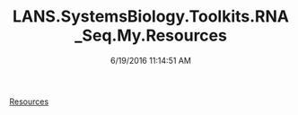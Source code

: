 ﻿---
title: LANS.SystemsBiology.Toolkits.RNA_Seq.My.Resources
date: 6/19/2016 11:14:51 AM
---

[Resources](T-LANS.SystemsBiology.Toolkits.RNA_Seq.My.Resources.Resources.html)
